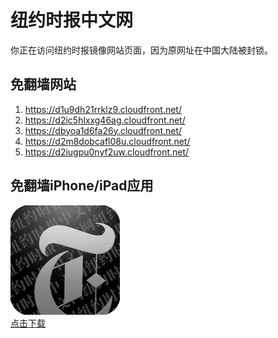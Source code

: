 <h1>纽约时报中文网</h1>
<p>你正在访问纽约时报镜像网站页面，因为原网址在中国大陆被封锁。</p>
<h2>免翻墙网站</h2>
<ol>
<li><a href="https://d1u9dh21rrklz9.cloudfront.net/" target="1">https://d1u9dh21rrklz9.cloudfront.net/</a></li>
<li><a href="https://d2ic5hlxxg46ag.cloudfront.net/" target="2">https://d2ic5hlxxg46ag.cloudfront.net/</a></li>
<li><a href="https://dbyoa1d6fa26y.cloudfront.net/" target="3">https://dbyoa1d6fa26y.cloudfront.net/</a></li>
<li><a href="https://d2m8dobcafl08u.cloudfront.net/" target="4">https://d2m8dobcafl08u.cloudfront.net/</a></li>
<li><a href="https://d2iugpu0nyf2uw.cloudfront.net/" target="5">https://d2iugpu0nyf2uw.cloudfront.net/</a></li>
</ol>
<h2>免翻墙iPhone/iPad应用</h2>
<p>
	<a href="https://itunes.apple.com/cn/app/niu-yue-shi-bao-zhong-wen-wang/id807498298?mt=8">
		<img src="icon175x175.jpeg" />
		<br/>点击下载
	</a>
</p>